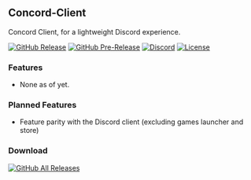 ## Concord-Client
Concord Client, for a lightweight Discord experience.

[![GitHub Release](https://img.shields.io/github/v/release/freedom7341/Concord-Client?label=release&style=plastic)](https://github.com/freedom7341/Concord-Client/releases) [![GitHub Pre-Release](https://img.shields.io/github/v/release/freedom7341/Concord-Client?include_prereleases&label=pre-release&style=plastic)](https://github.com/freedom7341/Concord-Client/releases) [![Discord](https://img.shields.io/discord/807883330741731359?color=738ADB&label=discord&style=plastic)](https://discord.gg/5uyr2x79ds) [![License](https://img.shields.io/github/license/freedom7341/Concord-Client?color=28F&style=plastic)](https://github.com/freedom7341/Concord-Client/blob/stable/LICENSE)

### Features
- None as of yet.

### Planned Features
- Feature parity with the Discord client (excluding games launcher and store)

### Download
[![GitHub All Releases](https://img.shields.io/github/downloads/freedom7341/Concord-Client/total?color=0F0&style=plastic)](https://github.com/freedom7341/Concord-Client/releases)
